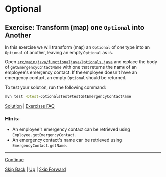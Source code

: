 # Optional

## Exercise: Transform (map) one `Optional` into Another

In this exercise we will transform (map) an `Optional` of one type into an
`Optional` of another, leaving an empty `Optional` as is.

Open
[`src/main/java/functionaljava/Optionals.java`](../../src/main/java/functionaljava/Optionals.java)
and replace the body of `getEmergencyContactName` with one that returns the name
of an employee's emergency contact. If the employee doesn't have an emergency
contact, an empty `Optional` should be returned.

To test your solution, run the following command:

``` bash
mvn test -Dtest=OptionalsTest#testGetEmergencyContactName
```

[Solution](transforming_ex1_sltn.md) | [Exercises FAQ](../exercises.md)

### Hints:

* An employee's emergency contact can be retrieved using
  `Employee.getEmergencyContact`.
* An emergency contact's name can be retrieved using `EmergencyContact.getName`.

---

[Continue](transforming_ex2.md)

[Skip Back](../method_references/start.md) | [Up](../start.md) | [Skip Forward](../streams/start.md)
